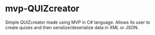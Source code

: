 # mvp-QUIZcreator

Simple QUIZcreator made using MVP in C# language.
Allows its user to create quizes and then serialize/deserialize data in XML or JSON.
